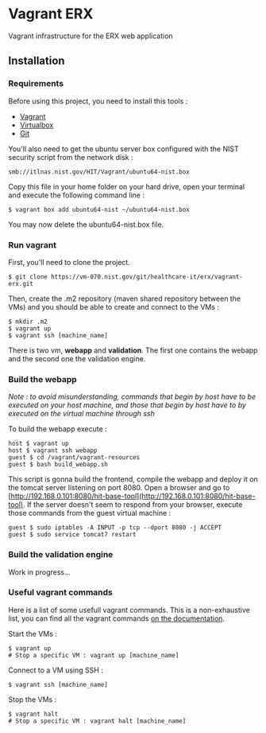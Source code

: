 # Vagrant ERX

Vagrant infrastructure for the ERX web application

## Installation

### Requirements

Before using this project, you need to install this tools :

* [Vagrant](https://www.vagrantup.com/downloads.html)
* [Virtualbox](https://www.virtualbox.org/wiki/Downloads)
* [Git](http://git-scm.com/downloads)

You'll also need to get the ubuntu server box configured with the NIST security script from the network disk :

	smb://itlnas.nist.gov/HIT/Vagrant/ubuntu64-nist.box

Copy this file in your home folder on your hard drive, open your terminal and execute the following command line :

	$ vagrant box add ubuntu64-nist ~/ubuntu64-nist.box

You may now delete the ubuntu64-nist.box file.

### Run vagrant

First, you'll need to clone the project.

	$ git clone https://vm-070.nist.gov/git/healthcare-it/erx/vagrant-erx.git
	
Then, create the .m2 repository (maven shared repository between the VMs) and you should be able to create and connect to the VMs :

	$ mkdir .m2
    $ vagrant up
	$ vagrant ssh [machine_name]

There is two vm, **webapp** and **validation**. The first one contains the webapp and the second one the validation engine.

### Build the webapp

*Note : to avoid misunderstanding, commands that begin by host have to be executed on your host machine, and those that begin by host have to by executed on the virtual machine through ssh*

To build the webapp execute :

	host $ vagrant up
	host $ vagrant ssh webapp
	guest $ cd /vagrant/vagrant-resources
	guest $ bash build_webapp.sh
	
This script is gonna build the frontend, compile the webapp and deploy it on the tomcat server listening on port 8080. Open a browser and go to [http://192.168.0.101:8080/hit-base-tool](http://192.168.0.101:8080/hit-base-tool). If the server doesn't seem to respond from your browser, execute those commands from the guest virtual machine :

	guest $ sudo iptables -A INPUT -p tcp --dport 8080 -j ACCEPT
	guest $ sudo service tomcat7 restart
	

### Build the validation engine

Work in progress...

### Useful vagrant commands

Here is a list of some usefull vagrant commands. This is a non-exhaustive list, you can find all the vagrant commands [on the documentation](https://docs.vagrantup.com/v2/cli/index.html).

Start the VMs :

	$ vagrant up
	# Stop a specific VM : vagrant up [machine_name]
	
Connect to a VM using SSH :

	$ vagrant ssh [machine_name]

Stop the VMs :

	$ vagrant halt
	# Stop a specific VM : vagrant halt [machine_name]
	
